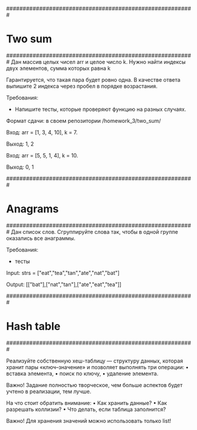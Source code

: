 #########################################################
# Two sum
#########################################################
Дан массив целых чисел arr и целое число k. Нужно найти индексы двух элементов, сумма которых равна k

Гарантируется, что такая пара будет ровно одна. В качестве ответа выпишите 2 индекса через пробел в порядке возрастания.

Требования:
* Напишите тесты, которые проверяют функцию на разных случаях.

Формат сдачи: в своем репозитории /homework_3/two_sum/

 

Вход: arr = [1, 3, 4, 10], k = 7.

Выход: 1, 2

 

Вход: arr = [5, 5, 1, 4], k = 10.

Выход: 0, 1

#########################################################
# Anagrams
#########################################################
Дан список слов. Сгруппируйте слова так, чтобы в одной группе оказались все анаграммы.

Требования:

* тесты
 
Input: strs = ["eat","tea","tan","ate","nat","bat"]

Output: [["bat"],["nat","tan"],["ate","eat","tea"]]

#########################################################
# Hash table
#########################################################

Реализуйте собственную хеш-таблицу — структуру данных, которая хранит пары «ключ–значение» и позволяет выполнять три операции:
 • вставка элемента,
 • поиск по ключу,
 • удаление элемента.

Важно! Задание полностью творческое, чем больше аспектов будет учтено в реализации, тем лучше. 

На что стоит обратить внимание:
 • Как хранить данные? 
 • Как разрешать коллизии? 
 • Что делать, если таблица заполнится? 

Важно! Для хранения значений можно использовать только list!
